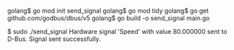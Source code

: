 golang$ go mod init send_signal
golang$ go mod tidy
golang$ go get github.com/godbus/dbus/v5
golang$ go build -o send_signal main.go

$ sudo ./send_signal
Hardware signal 'Speed' with value 80.000000 sent to D-Bus.
Signal sent successfully.
